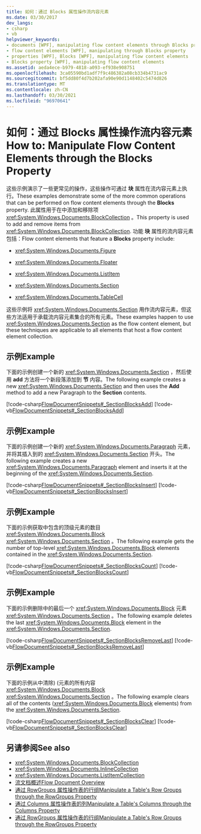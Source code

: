 ```yaml
---
title: 如何：通过 Blocks 属性操作流内容元素
ms.date: 03/30/2017
dev_langs:
- csharp
- vb
helpviewer_keywords:
- documents [WPF], manipulating flow content elements through Blocks property
- flow content elements [WPF], manipulating through Blocks property
- properties [WPF], Blocks [WPF], manipulating flow content elements
- Blocks property [WPF], manipulating flow content elements
ms.assetid: aeda4ece-b979-4818-a093-ef938e908751
ms.openlocfilehash: 3ca05590bd1adf7f9c486382a08cb334b4731ac9
ms.sourcegitcommit: bf5dd80f4d7b202afa90e90d1148402c5474d826
ms.translationtype: MT
ms.contentlocale: zh-CN
ms.lasthandoff: 03/30/2021
ms.locfileid: "96970641"
---
```

# <a name="how-to-manipulate-flow-content-elements-through-the-blocks-property"></a><span data-ttu-id="57723-102">如何：通过 Blocks 属性操作流内容元素</span><span class="sxs-lookup"><span data-stu-id="57723-102">How to: Manipulate Flow Content Elements through the Blocks Property</span></span>
<span data-ttu-id="57723-103">这些示例演示了一些更常见的操作，这些操作可通过 **块** 属性在流内容元素上执行。</span><span class="sxs-lookup"><span data-stu-id="57723-103">These examples demonstrate some of the more common operations that can be performed on flow content elements through the **Blocks** property.</span></span> <span data-ttu-id="57723-104">此属性用于在中添加和移除项 <xref:System.Windows.Documents.BlockCollection> 。</span><span class="sxs-lookup"><span data-stu-id="57723-104">This property is used to add and remove items from <xref:System.Windows.Documents.BlockCollection>.</span></span> <span data-ttu-id="57723-105">功能 **块** 属性的流内容元素包括：</span><span class="sxs-lookup"><span data-stu-id="57723-105">Flow content elements that feature a **Blocks** property include:</span></span>  
  
- <xref:System.Windows.Documents.Figure>  
  
- <xref:System.Windows.Documents.Floater>  
  
- <xref:System.Windows.Documents.ListItem>  
  
- <xref:System.Windows.Documents.Section>  
  
- <xref:System.Windows.Documents.TableCell>  
  
 <span data-ttu-id="57723-106">这些示例将 <xref:System.Windows.Documents.Section> 用作流内容元素，但这些方法适用于承载流内容元素集合的所有元素。</span><span class="sxs-lookup"><span data-stu-id="57723-106">These examples happen to use <xref:System.Windows.Documents.Section> as the flow content element, but these techniques are applicable to all elements that host a flow content element collection.</span></span>  
  
## <a name="example"></a><span data-ttu-id="57723-107">示例</span><span class="sxs-lookup"><span data-stu-id="57723-107">Example</span></span>  
 <span data-ttu-id="57723-108">下面的示例创建一个新的 <xref:System.Windows.Documents.Section> ，然后使用 **add** 方法将一个新段落添加到 **节** 内容。</span><span class="sxs-lookup"><span data-stu-id="57723-108">The following example creates a new <xref:System.Windows.Documents.Section> and then uses the **Add** method to add a new Paragraph to the **Section** contents.</span></span>  
  
 [!code-csharp[FlowDocumentSnippets#_SectionBlocksAdd](~/samples/snippets/csharp/VS_Snippets_Wpf/FlowDocumentSnippets/CSharp/Window1.xaml.cs#_sectionblocksadd)]
 [!code-vb[FlowDocumentSnippets#_SectionBlocksAdd](~/samples/snippets/visualbasic/VS_Snippets_Wpf/FlowDocumentSnippets/visualbasic/window1.xaml.vb#_sectionblocksadd)]  
  
## <a name="example"></a><span data-ttu-id="57723-109">示例</span><span class="sxs-lookup"><span data-stu-id="57723-109">Example</span></span>  
 <span data-ttu-id="57723-110">下面的示例创建一个新的 <xref:System.Windows.Documents.Paragraph> 元素，并将其插入到的 <xref:System.Windows.Documents.Section> 开头。</span><span class="sxs-lookup"><span data-stu-id="57723-110">The following example creates a new <xref:System.Windows.Documents.Paragraph> element and inserts it at the beginning of the <xref:System.Windows.Documents.Section>.</span></span>  
  
 [!code-csharp[FlowDocumentSnippets#_SectionBlocksInsert](~/samples/snippets/csharp/VS_Snippets_Wpf/FlowDocumentSnippets/CSharp/Window1.xaml.cs#_sectionblocksinsert)]
 [!code-vb[FlowDocumentSnippets#_SectionBlocksInsert](~/samples/snippets/visualbasic/VS_Snippets_Wpf/FlowDocumentSnippets/visualbasic/window1.xaml.vb#_sectionblocksinsert)]  
  
## <a name="example"></a><span data-ttu-id="57723-111">示例</span><span class="sxs-lookup"><span data-stu-id="57723-111">Example</span></span>  
 <span data-ttu-id="57723-112">下面的示例获取中包含的顶级元素的数目 <xref:System.Windows.Documents.Block> <xref:System.Windows.Documents.Section> 。</span><span class="sxs-lookup"><span data-stu-id="57723-112">The following example gets the number of top-level <xref:System.Windows.Documents.Block> elements contained in the <xref:System.Windows.Documents.Section>.</span></span>  
  
 [!code-csharp[FlowDocumentSnippets#_SectionBlocksCount](~/samples/snippets/csharp/VS_Snippets_Wpf/FlowDocumentSnippets/CSharp/Window1.xaml.cs#_sectionblockscount)]
 [!code-vb[FlowDocumentSnippets#_SectionBlocksCount](~/samples/snippets/visualbasic/VS_Snippets_Wpf/FlowDocumentSnippets/visualbasic/window1.xaml.vb#_sectionblockscount)]  
  
## <a name="example"></a><span data-ttu-id="57723-113">示例</span><span class="sxs-lookup"><span data-stu-id="57723-113">Example</span></span>  
 <span data-ttu-id="57723-114">下面的示例删除中的最后一个 <xref:System.Windows.Documents.Block> 元素 <xref:System.Windows.Documents.Section> 。</span><span class="sxs-lookup"><span data-stu-id="57723-114">The following example deletes the last <xref:System.Windows.Documents.Block> element in the <xref:System.Windows.Documents.Section>.</span></span>  
  
 [!code-csharp[FlowDocumentSnippets#_SectionBlocksRemoveLast](~/samples/snippets/csharp/VS_Snippets_Wpf/FlowDocumentSnippets/CSharp/Window1.xaml.cs#_sectionblocksremovelast)]
 [!code-vb[FlowDocumentSnippets#_SectionBlocksRemoveLast](~/samples/snippets/visualbasic/VS_Snippets_Wpf/FlowDocumentSnippets/visualbasic/window1.xaml.vb#_sectionblocksremovelast)]  
  
## <a name="example"></a><span data-ttu-id="57723-115">示例</span><span class="sxs-lookup"><span data-stu-id="57723-115">Example</span></span>  
 <span data-ttu-id="57723-116">下面的示例从中清除)  (元素的所有内容 <xref:System.Windows.Documents.Block> <xref:System.Windows.Documents.Section> 。</span><span class="sxs-lookup"><span data-stu-id="57723-116">The following example clears all of the contents (<xref:System.Windows.Documents.Block> elements) from the <xref:System.Windows.Documents.Section>.</span></span>  
  
 [!code-csharp[FlowDocumentSnippets#_SectionBlocksClear](~/samples/snippets/csharp/VS_Snippets_Wpf/FlowDocumentSnippets/CSharp/Window1.xaml.cs#_sectionblocksclear)]
 [!code-vb[FlowDocumentSnippets#_SectionBlocksClear](~/samples/snippets/visualbasic/VS_Snippets_Wpf/FlowDocumentSnippets/visualbasic/window1.xaml.vb#_sectionblocksclear)]  
  
## <a name="see-also"></a><span data-ttu-id="57723-117">另请参阅</span><span class="sxs-lookup"><span data-stu-id="57723-117">See also</span></span>

- <xref:System.Windows.Documents.BlockCollection>
- <xref:System.Windows.Documents.InlineCollection>
- <xref:System.Windows.Documents.ListItemCollection>
- [<span data-ttu-id="57723-118">流文档概述</span><span class="sxs-lookup"><span data-stu-id="57723-118">Flow Document Overview</span></span>](flow-document-overview.md)
- [<span data-ttu-id="57723-119">通过 RowGroups 属性操作表的行组</span><span class="sxs-lookup"><span data-stu-id="57723-119">Manipulate a Table's Row Groups through the RowGroups Property</span></span>](how-to-manipulate-table-row-groups-through-the-rowgroups-property.md)
- [<span data-ttu-id="57723-120">通过 Columns 属性操作表的列</span><span class="sxs-lookup"><span data-stu-id="57723-120">Manipulate a Table's Columns through the Columns Property</span></span>](how-to-manipulate-table-columns-through-the-columns-property.md)
- [<span data-ttu-id="57723-121">通过 RowGroups 属性操作表的行组</span><span class="sxs-lookup"><span data-stu-id="57723-121">Manipulate a Table's Row Groups through the RowGroups Property</span></span>](how-to-manipulate-table-row-groups-through-the-rowgroups-property.md)
